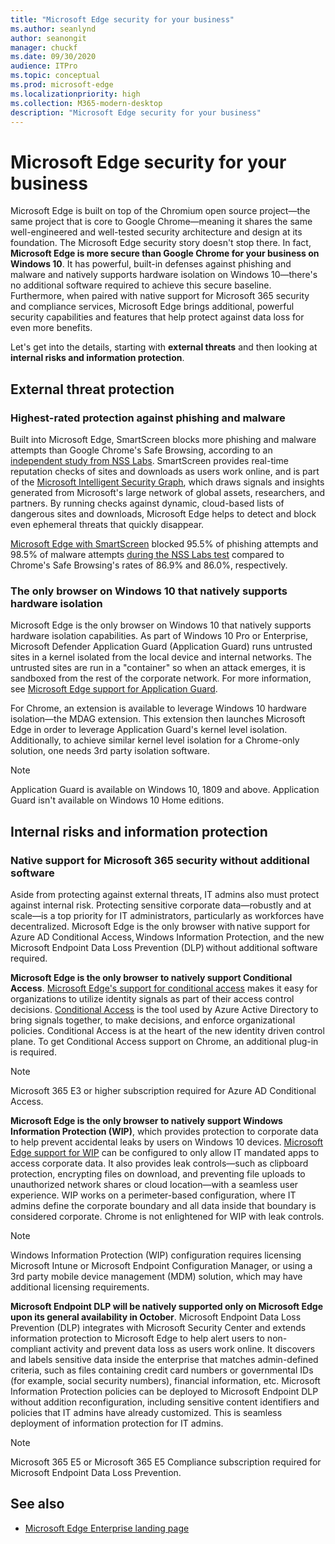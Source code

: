 ```yaml
---
title: "Microsoft Edge security for your business"
ms.author: seanlynd
author: seanongit
manager: chuckf
ms.date: 09/30/2020
audience: ITPro
ms.topic: conceptual
ms.prod: microsoft-edge
ms.localizationpriority: high
ms.collection: M365-modern-desktop
description: "Microsoft Edge security for your business"
---
```


# Microsoft Edge security for your business

Microsoft Edge is built on top of the Chromium open source project—the same project that is core to Google Chrome—meaning it shares the same well-engineered and well-tested security architecture and design at its foundation. The Microsoft Edge security story doesn't stop there. In fact, **Microsoft Edge is more secure than Google Chrome for your business on Windows 10**. It has powerful, built-in defenses against phishing and malware and natively supports hardware isolation on Windows 10—there's no additional software required to achieve this secure baseline. Furthermore, when paired with native support for Microsoft 365 security and compliance services, Microsoft Edge brings additional, powerful security capabilities and features that help protect against data loss for even more benefits.

Let's get into the details, starting with **external threats** and then looking at **internal risks and information protection**.

## External threat protection

### Highest-rated protection against phishing and malware

Built into Microsoft Edge, SmartScreen blocks more phishing and malware attempts than Google Chrome's Safe Browsing, according to an [independent study from NSS Labs](https://www.nsslabs.com/tested-technologies/web-browser-security-wbs/). SmartScreen provides real-time reputation checks of sites and downloads as users work online, and is part of the [Microsoft Intelligent Security Graph](https://www.microsoft.com/microsoft-365/windows/intelligent-security), which draws signals and insights generated from Microsoft's large network of global assets, researchers, and partners. By running checks against dynamic, cloud-based lists of dangerous sites and downloads, Microsoft Edge helps to detect and block even ephemeral threats that quickly disappear.  

[Microsoft Edge with SmartScreen](https://docs.microsoft.com//DeployEdge/microsoft-edge-security-smartscreen) blocked 95.5% of phishing attempts and 98.5% of malware attempts [during the NSS Labs test](https://www.nsslabs.com/tested-technologies/web-browser-security-wbs/) compared to Chrome's Safe Browsing's rates of 86.9% and 86.0%, respectively.

### The only browser on Windows 10 that natively supports hardware isolation

Microsoft Edge is the only browser on Windows 10 that natively supports hardware isolation capabilities. As part of Windows 10 Pro or Enterprise, Microsoft Defender Application Guard (Application Guard) runs untrusted sites in a kernel isolated from the local device and internal networks. The untrusted sites are run in a "container" so when an attack emerges, it is sandboxed from the rest of the corporate network. For more information, see [Microsoft Edge support for Application Guard](https://docs.microsoft.com/DeployEdge/microsoft-edge-security-windows-defender-application-guard).

For Chrome, an extension is available to leverage Windows 10 hardware isolation—the MDAG extension. This extension then launches Microsoft Edge in order to leverage Application Guard's kernel level isolation. Additionally, to achieve similar kernel level isolation for a Chrome-only solution, one needs 3rd party isolation software.

> [!NOTE]
> Application Guard is available on Windows 10, 1809 and above. Application Guard isn't available on Windows 10 Home editions.

## Internal risks and information protection

### Native support for Microsoft 365 security without additional software

Aside from protecting against external threats, IT admins also must protect against internal risk. Protecting sensitive corporate data—robustly and at scale—is a top priority for IT administrators, particularly as workforces have decentralized. Microsoft Edge is the only browser with native support for Azure AD Conditional Access, Windows Information Protection, and the new Microsoft Endpoint Data Loss Prevention (DLP) without additional software required.

**Microsoft Edge is the only browser to natively support Conditional Access**. [Microsoft Edge's support for conditional access](https://docs.microsoft.com/DeployEdge/security-overview#conditional-access) makes it easy for organizations to utilize identity signals as part of their access control decisions. [Conditional Access](https://docs.microsoft.com/azure/active-directory/conditional-access/overview) is the tool used by Azure Active Directory to bring signals together, to make decisions, and enforce organizational policies. Conditional Access is at the heart of the new identity driven control plane. To get Conditional Access support on Chrome, an additional plug-in is required.

> [!NOTE]
> Microsoft 365 E3 or higher subscription required for Azure AD Conditional Access.

**Microsoft Edge is the only browser to natively support Windows Information Protection (WIP)**, which provides protection to corporate data to help prevent accidental leaks by users on Windows 10 devices. [Microsoft Edge support for WIP](https://docs.microsoft.com/DeployEdge/microsoft-edge-security-windows-information-protection) can be configured to only allow IT mandated apps to access corporate data. It also provides leak controls—such as clipboard protection, encrypting files on download, and preventing file uploads to unauthorized network shares or cloud location—with a seamless user experience. WIP works on a perimeter-based configuration, where IT admins define the corporate boundary and all data inside that boundary is considered corporate. Chrome is not enlightened for WIP with leak controls.

> [!NOTE]
> Windows Information Protection (WIP) configuration requires licensing Microsoft Intune or Microsoft Endpoint Configuration Manager, or using a 3rd party mobile device management (MDM) solution, which may have additional licensing requirements.

**Microsoft Endpoint DLP will be natively supported only on Microsoft Edge upon its general availability in October**. Microsoft Endpoint Data Loss Prevention (DLP) integrates with Microsoft Security Center and extends information protection to Microsoft Edge to help alert users to non-compliant activity and prevent data loss as users work online. It discovers and labels sensitive data inside the enterprise that matches admin-defined criteria, such as files containing credit card numbers or governmental IDs (for example, social security numbers), financial information, etc. Microsoft Information Protection policies can be deployed to Microsoft Endpoint DLP without addition reconfiguration, including sensitive content identifiers and policies that IT admins have already customized. This is seamless deployment of information protection for IT admins.

> [!NOTE]
> Microsoft 365 E5 or Microsoft 365 E5 Compliance subscription required for Microsoft Endpoint Data Loss Prevention.

## See also

- [Microsoft Edge Enterprise landing page](https://aka.ms/EdgeEnterprise)
